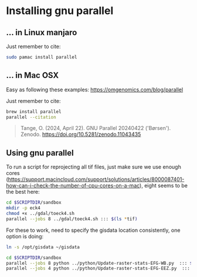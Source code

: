 # Installing gnu parallel

## ... in Linux manjaro

Just remember to cite:

```sh
sudo pamac install parallel  

```



## ... in Mac OSX

Easy as following these examples: https://omgenomics.com/blog/parallel

Just remember to cite:

```sh
brew install parallel 
parallel --citation
```

> Tange, O. (2024, April 22). GNU Parallel 20240422 ('Børsen'). Zenodo. https://doi.org/10.5281/zenodo.11043435

## Using gnu parallel

To run a script for reprojecting all tif files, just make sure we use enough cores (https://support.macincloud.com/support/solutions/articles/8000087401-how-can-i-check-the-number-of-cpu-cores-on-a-mac), eight seems to be the best here:

```sh
cd $SCRIPTDIR/sandbox
mkdir -p eck4
chmod +x ../gdal/toeck4.sh 
parallel --jobs 8 ../gdal/toeck4.sh ::: $(ls *tif)
```

For these to work, need to specify the gisdata location consistently, one option is doing:

```sh
ln -s /opt/gisdata ~/gisdata
```


```sh
cd $SCRIPTDIR/sandbox
parallel --jobs 8 python ../python/Update-raster-stats-EFG-WB.py  ::: $(ls SF*tif)
parallel --jobs 4 python ../python/Update-raster-stats-EFG-EEZ.py  ::: $(ls *M[SF0-9]*tif)
```
